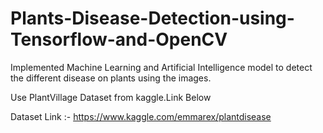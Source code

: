 # Plants-Disease-Detection-using-Tensorflow-and-OpenCV
Implemented Machine Learning and Artificial Intelligence model to detect the different disease on plants using the images.

Use PlantVillage Dataset from kaggle.Link Below

Dataset Link :- https://www.kaggle.com/emmarex/plantdisease
